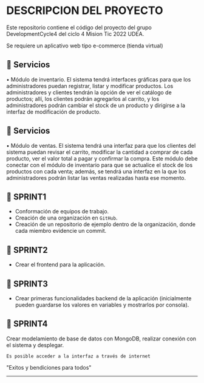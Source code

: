 # DESCRIPCION DEL PROYECTO

Este repositorio contiene el código del proyecto del grupo DevelopmentCycle4
del ciclo 4 Mision Tic 2022 UDEA.

Se requiere un aplicativo web tipo e-commerce (tienda virtual)


## 🔹 Servicios

• Módulo de inventario. El sistema tendrá interfaces gráficas para que los
administradores puedan registrar, listar y modificar productos. Los
administradores y clientes tendrán la opción de ver el catálogo de productos;
allí, los clientes podrán agregarlos al carrito, y los administradores podrán
cambiar el stock de un producto y dirigirse a la interfaz de modificación de
producto.

## 🔹 Servicios

• Módulo de ventas. El sistema tendrá una interfaz para que los clientes del
sistema puedan revisar el carrito, modificar la cantidad a comprar de cada
producto, ver el valor total a pagar y confirmar la compra. Este módulo debe
conectar con el módulo de inventario para que se actualice el stock de los
productos con cada venta; además, se tendrá una interfaz en la que los
administradores podrán listar las ventas realizadas hasta ese momento.

## 🔸 **SPRINT1**
- Conformación de equipos de trabajo.
- Creación de una organización en `GitHub`.
- Creación de un repositorio de ejemplo dentro de la organización, donde cada miembro evidencie un commit.


## 🔸 **SPRINT2**
- Crear el frontend para la aplicación.

## 🔸 **SPRINT3**

- Crear primeras funcionalidades backend de la aplicación
  (inicialmente pueden guardarse los valores en variables y mostrarlos por
  consola).

## 🔸 **SPRINT4**
Crear modelamiento de base de datos con MongoDB, realizar
conexión con el sistema y desplegar.

    Es posible acceder a la interfaz a través de internet
"Exitos y bendiciones para todos"

-------

